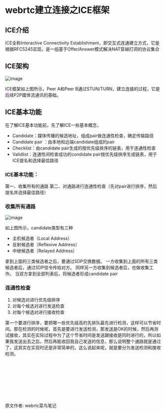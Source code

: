 # webrtc建立连接之ICE框架

## ICE介绍

ICE全称Interactive Connectivity Establishment，即交互式连通建立方式，它是根据RFC5245实现，是一组基于Offer/Answer模式解决NAT穿越打洞的协议集合

## ICE架构

![image](https://user-images.githubusercontent.com/87458342/127259178-1d26f3a2-af6c-4065-91bb-b14df0b9695d.png)

ICE框架如上图所示，Peer A和Peer B通过STUN/TURN，建立连接的过程，它是后续P2P媒体流通讯的基础。

## ICE基本功能

在了解ICE基本功能前，先了解ICE一些基本概念，

* Candidate：媒体传播的候选地址，组成pair做连通性检查，确定传输路径
* Candidate pair ：由本地和远端candidate组成的pair
* Checklist：由candidate pair生成的按优先级排序的链表，用于连通性检查
* Validlist：连通性间检查成功的condidate pair按优先级排序生成链表，用于ICE提名和选择最佳路径

### ICE基本功能：

第一、收集所有的通路
第二、对通路进行连通性检查（先对pair进行排序，然后提名并选择最佳路径）

### 收集所有通路

![image](https://user-images.githubusercontent.com/87458342/127259269-d3414577-90da-4593-bf41-9f5f80cdbd84.png)

如上图所示，candidate类型有三种

* 主机候选者（Local Address）
* 反射候选者（Reflexive Address）
* 中继候选者（Relayed Address）

拿到上面的三类候选者之后，要通过SDP交换数据。
一方收集到上面的所有三类候选者后，通过SDP信令传给对方。
同样另一方收集到候选者后，也做收集工作。
当双方拿到全部列表后，将候选者形成candidate pair

### 连通性检查

1. 对候选对进行优先级排序
2. 对每个候选对进行发送检查
3. 对每个候选对进行接收检查

第一个要进行排序，要把哪一些优先级高的先排队最先进行检测，这样可以节省时间。那在检测的时候呢，首先是要进行发送检测，那发送是OK的时候，然后再测试接收，其实在实际过程中为了这个节省时间是发送跟接收是同时进行的，所以如果我发送出去之后，然后再能收回我自己发送的信息，那么说明整个通路就是通过了，这其实在实现时还是非常简单的，这么说起来呢，就是要分为发送检测和接收检测。

<br/>
<br/>
<br/>
<br/>
<br/>
<br/>
<br/>


原文作者: webrtc菜鸟笔记
